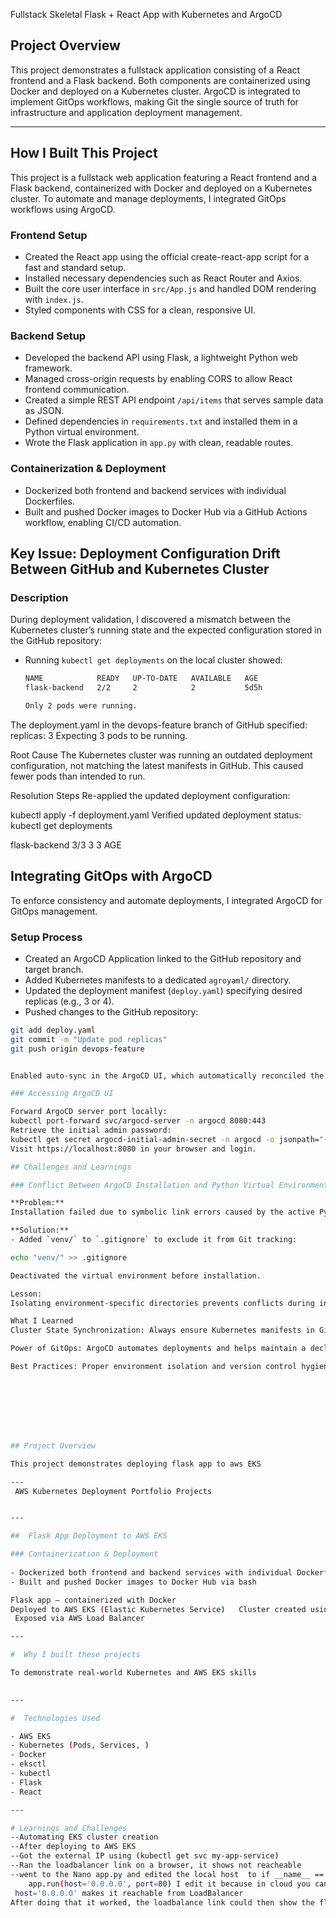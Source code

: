 
 Fullstack Skeletal Flask + React App with Kubernetes and ArgoCD

## Project Overview

This project demonstrates a fullstack application consisting of a React frontend and a Flask backend. Both components are containerized using Docker and deployed on a Kubernetes cluster. ArgoCD is integrated to implement GitOps workflows, making Git the single source of truth for infrastructure and application deployment management.

---




## How I Built This Project

This project is a fullstack web application featuring a React frontend and a Flask backend, containerized with Docker and deployed on a Kubernetes cluster. To automate and manage deployments, I integrated GitOps workflows using ArgoCD.

### Frontend Setup

- Created the React app using the official create-react-app script for a fast and standard setup.
- Installed necessary dependencies such as React Router and Axios.
- Built the core user interface in `src/App.js` and handled DOM rendering with `index.js`.
- Styled components with CSS for a clean, responsive UI.

### Backend Setup

- Developed the backend API using Flask, a lightweight Python web framework.
- Managed cross-origin requests by enabling CORS to allow React frontend communication.
- Created a simple REST API endpoint `/api/items` that serves sample data as JSON.
- Defined dependencies in `requirements.txt` and installed them in a Python virtual environment.
- Wrote the Flask application in `app.py` with clean, readable routes.

### Containerization & Deployment

- Dockerized both frontend and backend services with individual Dockerfiles.
- Built and pushed Docker images to Docker Hub via a GitHub Actions workflow, enabling CI/CD automation.


## Key Issue: Deployment Configuration Drift Between GitHub and Kubernetes Cluster

### Description

During deployment validation, I discovered a mismatch between the Kubernetes cluster’s running state and the expected configuration stored in the GitHub repository:

- Running `kubectl get deployments` on the local cluster showed:

  ```bash
  NAME            READY   UP-TO-DATE   AVAILABLE   AGE
  flask-backend   2/2     2            2           5d5h

  Only 2 pods were running.

The deployment.yaml in the devops-feature branch of GitHub specified: replicas: 3
Expecting 3 pods to be running.

Root Cause
The Kubernetes cluster was running an outdated deployment configuration, not matching the latest manifests in GitHub. This caused fewer pods than intended to run.

Resolution Steps
Re-applied the updated deployment configuration:


kubectl apply -f deployment.yaml
Verified updated deployment status:
kubectl get deployments


flask-backend   3/3   3   3   AGE


## Integrating GitOps with ArgoCD

To enforce consistency and automate deployments, I integrated ArgoCD for GitOps management.

### Setup Process

- Created an ArgoCD Application linked to the GitHub repository and target branch.
- Added Kubernetes manifests to a dedicated `agroyaml/` directory.
- Updated the deployment manifest (`deploy.yaml`) specifying desired replicas (e.g., 3 or 4).
- Pushed changes to the GitHub repository:

```bash
git add deploy.yaml
git commit -m "Update pod replicas"
git push origin devops-feature


Enabled auto-sync in the ArgoCD UI, which automatically reconciled the Kubernetes cluster state to match the Git repository, adjusting the number of pods accordingly.

### Accessing ArgoCD UI

Forward ArgoCD server port locally:
kubectl port-forward svc/argocd-server -n argocd 8080:443
Retrieve the initial admin password:
kubectl get secret argocd-initial-admin-secret -n argocd -o jsonpath="{.data.password}" | base64
Visit https://localhost:8080 in your browser and login.

## Challenges and Learnings

### Conflict Between ArgoCD Installation and Python Virtual Environment (venv)

**Problem:**  
Installation failed due to symbolic link errors caused by the active Python `venv` directory.

**Solution:**  
- Added `venv/` to `.gitignore` to exclude it from Git tracking:

echo "venv/" >> .gitignore

Deactivated the virtual environment before installation.

Lesson:
Isolating environment-specific directories prevents conflicts during infrastructure tool setup.

What I Learned
Cluster State Synchronization: Always ensure Kubernetes manifests in Git match the cluster state to avoid drift.

Power of GitOps: ArgoCD automates deployments and helps maintain a declarative and version-controlled infrastructure.

Best Practices: Proper environment isolation and version control hygiene improve collaboration and reduce errors.








## Project Overview

This project demonstrates deploying flask app to aws EKS 

---
 AWS Kubernetes Deployment Portfolio Projects


---

##  Flask App Deployment to AWS EKS

### Containerization & Deployment
 
- Dockerized both frontend and backend services with individual Dockerfiles.
- Built and pushed Docker images to Docker Hub via bash

Flask app — containerized with Docker  
Deployed to AWS EKS (Elastic Kubernetes Service)   Cluster created using eksctl   App deployed using kubectl
 Exposed via AWS Load Balancer

---

#  Why I built these projects

To demonstrate real-world Kubernetes and AWS EKS skills  
    

---

#  Technologies Used

- AWS EKS  
- Kubernetes (Pods, Services, )    
- Docker  
- eksctl  
- kubectl    
- Flask  
- React  

---

# Learnings and Challenges
--Automating EKS cluster creation
--After deploying to AWS EKS
--Got the external IP using (kubectl get svc my-app-service)
--Ran the loadbalancer link on a browser, it shows not reacheable
--went to the Nano app.py and edited the local host  to if __name__ == '__main__':
    app.run(host='0.0.0.0', port=80) I edit it because in cloud you can’t use localhost  cloud traffic comes from outside!
 host='0.0.0.0' makes it reachable from LoadBalancer
After doing that it worked, the loadbalance link could then show the flask app content
  


